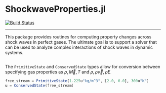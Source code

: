 # ShockwaveProperties.jl

[![Build Status](https://github.com/aj-fleming/ShockwaveProperties.jl/actions/workflows/CI.yml/badge.svg?branch=master)](https://github.com/aj-fleming/ShockwaveProperties.jl/actions/workflows/CI.yml?query=branch%3Amaster)

---

This package provides routines for computing property changes across shock waves in perfect gases. The ultimate goal is to support a solver that can be used to analyze complex interactions of shock waves in dynamic systems.

## 

The `PrimitiveState` and `ConservedState` types allow for conversion between specifying gas properties as $\rho, \vec M, T$ and $\rho, \rho \vec v,\rho E$.

```julia
free_stream = PrimitiveState(1.225u"kg/m^3", [2.0, 0.0], 300u"K")
u = ConservedState(free_stream)
```

